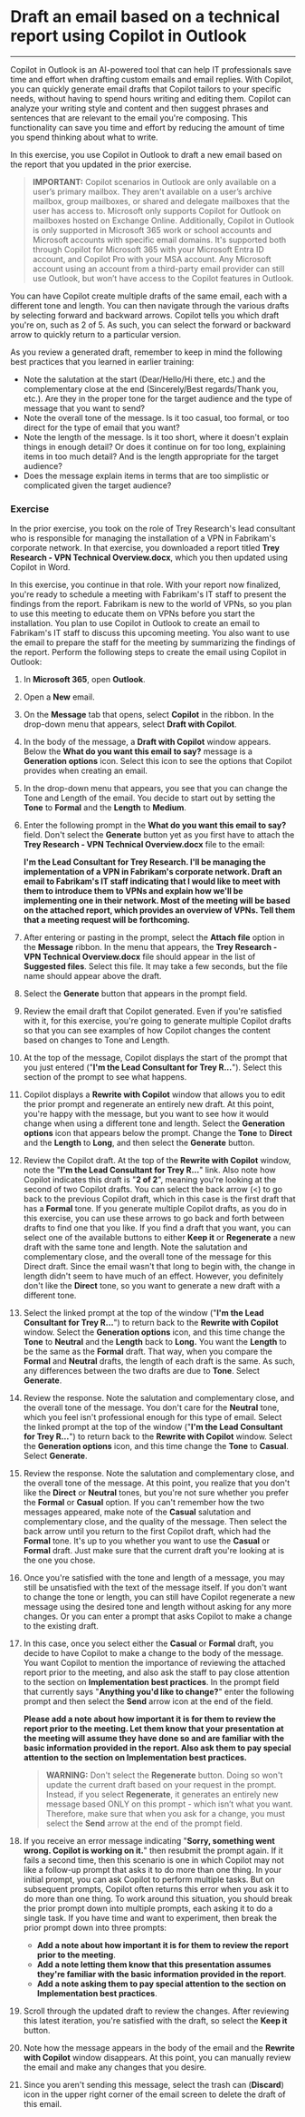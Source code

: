 
# Draft an email based on a technical report using Copilot in Outlook
---
Copilot in Outlook is an AI-powered tool that can help IT professionals save time and effort when drafting custom emails and email replies. With Copilot, you can quickly generate email drafts that Copilot tailors to your specific needs, without having to spend hours writing and editing them. Copilot can analyze your writing style and content and then suggest phrases and sentences that are relevant to the email you're composing. This functionality can save you time and effort by reducing the amount of time you spend thinking about what to write.

In this exercise, you use Copilot in Outlook to draft a new email based on the report that you updated in the prior exercise.

> **IMPORTANT:** Copilot scenarios in Outlook are only available on a user’s primary mailbox. They aren't available on a user’s archive mailbox, group mailboxes, or shared and delegate mailboxes that the user has access to. Microsoft only supports Copilot for Outlook on mailboxes hosted on Exchange Online. Additionally, Copilot in Outlook is only supported in Microsoft 365 work or school accounts and Microsoft accounts with specific email domains. It's supported both through Copilot for Microsoft 365 with your Microsoft Entra ID account, and Copilot Pro with your MSA account. Any Microsoft account using an account from a third-party email provider can still use Outlook, but won’t have access to the Copilot features in Outlook.

You can have Copilot create multiple drafts of the same email, each with a different tone and length. You can then navigate through the various drafts by selecting forward and backward arrows. Copilot tells you which draft you're on, such as 2 of 5. As such, you can select the forward or backward arrow to quickly return to a particular version.

As you review a generated draft, remember to keep in mind the following best practices that you learned in earlier training:

 -  Note the salutation at the start (Dear/Hello/Hi there, etc.) and the complementary close at the end (Sincerely/Best regards/Thank you, etc.). Are they in the proper tone for the target audience and the type of message that you want to send?
 -  Note the overall tone of the message. Is it too casual, too formal, or too direct for the type of email that you want?
 -  Note the length of the message. Is it too short, where it doesn't explain things in enough detail? Or does it continue on for too long, explaining items in too much detail? And is the length appropriate for the target audience?
 -  Does the message explain items in terms that are too simplistic or complicated given the target audience?

### Exercise

In the prior exercise, you took on the role of Trey Research's lead consultant who is responsible for managing the installation of a VPN in Fabrikam's corporate network. In that exercise, you downloaded a report titled **Trey Research - VPN Technical Overview.docx**, which you then updated using Copilot in Word.

In this exercise, you continue in that role. With your report now finalized, you're ready to schedule a meeting with Fabrikam's IT staff to present the findings from the report. Fabrikam is new to the world of VPNs, so you plan to use this meeting to educate them on VPNs before you start the installation. You plan to use Copilot in Outlook to create an email to Fabrikam's IT staff to discuss this upcoming meeting. You also want to use the email to prepare the staff for the meeting by summarizing the findings of the report. Perform the following steps to create the email using Copilot in Outlook:

1.  In **Microsoft 365**, open **Outlook**.
2.  Open a **New** email.
3.  On the **Message** tab that opens, select **Copilot** in the ribbon. In the drop-down menu that appears, select **Draft with Copilot**.
4.  In the body of the message, a **Draft with Copilot** window appears. Below the **What do you want this email to say?** message is a **Generation options** icon. Select this icon to see the options that Copilot provides when creating an email.
5.  In the drop-down menu that appears, you see that you can change the Tone and Length of the email. You decide to start out by setting the **Tone** to **Formal** and the **Length** to **Medium**.
6.  Enter the following prompt in the **What do you want this email to say?** field. Don't select the **Generate** button yet as you first have to attach the **Trey Research - VPN Technical Overview.docx** file to the email:
    
    **I'm the Lead Consultant for Trey Research. I'll be managing the implementation of a VPN in Fabrikam's corporate network. Draft an email to Fabrikam's IT staff indicating that I would like to meet with them to introduce them to VPNs and explain how we'll be implementing one in their network. Most of the meeting will be based on the attached report, which provides an overview of VPNs. Tell them that a meeting request will be forthcoming.** 
7.  After entering or pasting in the prompt, select the **Attach file** option in the **Message** ribbon. In the menu that appears, the **Trey Research - VPN Technical Overview.docx** file should appear in the list of **Suggested files**. Select this file. It may take a few seconds, but the file name should appear above the draft.
8.  Select the **Generate** button that appears in the prompt field.
9.  Review the email draft that Copilot generated. Even if you're satisfied with it, for this exercise, you're going to generate multiple Copilot drafts so that you can see examples of how Copilot changes the content based on changes to Tone and Length.
10. At the top of the message, Copilot displays the start of the prompt that you just entered ("**I'm the Lead Consultant for Trey R...**"). Select this section of the prompt to see what happens.
11. Copilot displays a **Rewrite with Copilot** window that allows you to edit the prior prompt and regenerate an entirely new draft. At this point, you're happy with the message, but you want to see how it would change when using a different tone and length. Select the **Generation options** icon that appears below the prompt. Change the **Tone** to **Direct** and the **Length** to **Long**, and then select the **Generate** button.
12. Review the Copilot draft. At the top of the **Rewrite with Copilot** window, note the "**I'm the Lead Consultant for Trey R...**" link. Also note how Copilot indicates this draft is "**2 of 2**", meaning you're looking at the second of two Copilot drafts. You can select the back arrow (&lt;) to go back to the previous Copilot draft, which in this case is the first draft that has a **Formal** tone. If you generate multiple Copilot drafts, as you do in this exercise, you can use these arrows to go back and forth between drafts to find one that you like. If you find a draft that you want, you can select one of the available buttons to either **Keep it** or **Regenerate** a new draft with the same tone and length. Note the salutation and complementary close, and the overall tone of the message for this Direct draft. Since the email wasn't that long to begin with, the change in length didn't seem to have much of an effect. However, you definitely don't like the **Direct** tone, so you want to generate a new draft with a different tone.
13. Select the linked prompt at the top of the window ("**I'm the Lead Consultant for Trey R...**") to return back to the **Rewrite with Copilot** window. Select the **Generation options** icon, and this time change the **Tone** to **Neutral** and the **Length** back to **Long.** You want the **Length** to be the same as the **Formal** draft. That way, when you compare the **Formal** and **Neutral** drafts, the length of each draft is the same. As such, any differences between the two drafts are due to **Tone**. Select **Generate**.
14. Review the response. Note the salutation and complementary close, and the overall tone of the message. You don't care for the **Neutral** tone, which you feel isn't professional enough for this type of email. Select the linked prompt at the top of the window ("**I'm the Lead Consultant for Trey R...**") to return back to the **Rewrite with Copilot** window. Select the **Generation options** icon, and this time change the **Tone** to **Casual**. Select **Generate**.
15. Review the response. Note the salutation and complementary close, and the overall tone of the message. At this point, you realize that you don't like the **Direct** or **Neutral** tones, but you're not sure whether you prefer the **Formal** or **Casual** option. If you can't remember how the two messages appeared, make note of the **Casual** salutation and complementary close, and the quality of the message. Then select the back arrow until you return to the first Copilot draft, which had the **Formal** tone. It's up to you whether you want to use the **Casual** or **Formal** draft. Just make sure that the current draft you're looking at is the one you chose.
16. Once you're satisfied with the tone and length of a message, you may still be unsatisfied with the text of the message itself. If you don't want to change the tone or length, you can still have Copilot regenerate a new message using the desired tone and length without asking for any more changes. Or you can enter a prompt that asks Copilot to make a change to the existing draft.
17. In this case, once you select either the **Casual** or **Formal** draft, you decide to have Copilot to make a change to the body of the message. You want Copilot to mention the importance of reviewing the attached report prior to the meeting, and also ask the staff to pay close attention to the section on **Implementation best practices**. In the prompt field that currently says "**Anything you'd like to change?**" enter the following prompt and then select the **Send** arrow icon at the end of the field.
    
    **Please add a note about how important it is for them to review the report prior to the meeting. Let them know that your presentation at the meeting will assume they have done so and are familiar with the basic information provided in the report. Also ask them to pay special attention to the section on Implementation best practices.**
    
    > **WARNING:** Don't select the **Regenerate** button. Doing so won't update the current draft based on your request in the prompt. Instead, if you select **Regenerate**, it generates an entirely new message based ONLY on this prompt - which isn’t what you want. Therefore, make sure that when you ask for a change, you must select the **Send** arrow at the end of the prompt field.
18. If you receive an error message indicating "**Sorry, something went wrong. Copilot is working on it.**" then resubmit the prompt again. If it fails a second time, then this scenario is one in which Copilot may not like a follow-up prompt that asks it to do more than one thing. In your initial prompt, you can ask Copilot to perform multiple tasks. But on subsequent prompts, Copilot often returns this error when you ask it to do more than one thing. To work around this situation, you should break the prior prompt down into multiple prompts, each asking it to do a single task. If you have time and want to experiment, then break the prior prompt down into three prompts:
     -  **Add a note about how important it is for them to review the report prior to the meeting**.
     -  **Add a note letting them know that this presentation assumes they're familiar with the basic information provided in the report**.
     -  **Add a note asking them to pay special attention to the section on Implementation best practices**.
19. Scroll through the updated draft to review the changes. After reviewing this latest iteration, you're satisfied with the draft, so select the **Keep it** button.
20. Note how the message appears in the body of the email and the **Rewrite with Copilot** window disappears. At this point, you can manually review the email and make any changes that you desire.
21. Since you aren't sending this message, select the trash can (**Discard**) icon in the upper right corner of the email screen to delete the draft of this email.
